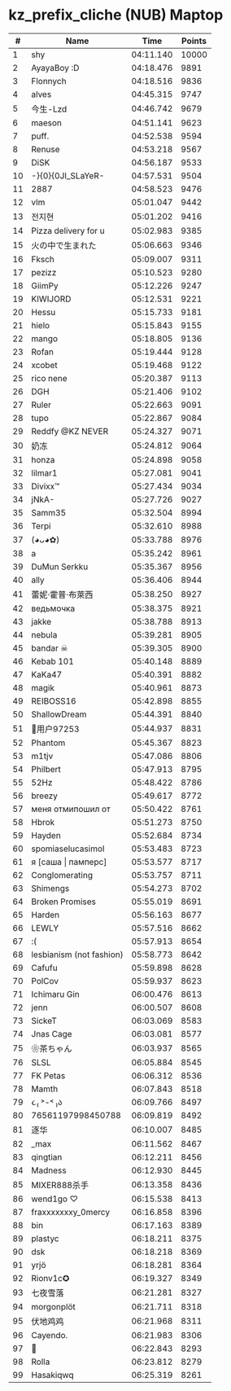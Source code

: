 # kz_prefix_cliche (NUB) Maptop

|  # | Name | Time | Points |
|-------------- | -------------- | -------------- | -------------- | 
| 1 | shy | 04:11.140 | 10000 | 
| 2 | AyayaBoy :D | 04:18.476 | 9891 | 
| 3 | Flonnych | 04:18.516 | 9836 | 
| 4 | alves | 04:45.315 | 9747 | 
| 5 | 今生-Lzd | 04:46.742 | 9679 | 
| 6 | maeson | 04:51.141 | 9623 | 
| 7 | puff. | 04:52.538 | 9594 | 
| 8 | Renuse | 04:53.218 | 9567 | 
| 9 | DiSK | 04:56.187 | 9533 | 
| 10 | -}{0}{0JI_SLaYeR- | 04:57.531 | 9504 | 
| 11 | 2887 | 04:58.523 | 9476 | 
| 12 | vlm | 05:01.047 | 9442 | 
| 13 | 전지현 | 05:01.202 | 9416 | 
| 14 | Pizza delivery for u | 05:02.983 | 9385 | 
| 15 | 火の中で生まれた | 05:06.663 | 9346 | 
| 16 | Fksch | 05:09.007 | 9311 | 
| 17 | pezizz | 05:10.523 | 9280 | 
| 18 | GiimPy | 05:12.226 | 9247 | 
| 19 | KIWIJORD | 05:12.531 | 9221 | 
| 20 | Hessu | 05:15.733 | 9181 | 
| 21 | hielo | 05:15.843 | 9155 | 
| 22 | mango | 05:18.805 | 9136 | 
| 23 | Rofan | 05:19.444 | 9128 | 
| 24 | xcobet | 05:19.468 | 9122 | 
| 25 | rico nene | 05:20.387 | 9113 | 
| 26 | DGH | 05:21.406 | 9102 | 
| 27 | Ruler | 05:22.663 | 9091 | 
| 28 | tupo | 05:22.867 | 9084 | 
| 29 | Reddfy @KZ NEVER | 05:24.327 | 9071 | 
| 30 | 奶冻 | 05:24.812 | 9064 | 
| 31 | honza | 05:24.898 | 9058 | 
| 32 | lilmar1 | 05:27.081 | 9041 | 
| 33 | Divixx™ | 05:27.434 | 9034 | 
| 34 | jNkA- | 05:27.726 | 9027 | 
| 35 | Samm35 | 05:32.504 | 8994 | 
| 36 | Terpi | 05:32.610 | 8988 | 
| 37 | (◕ᴗ◕✿) | 05:33.788 | 8976 | 
| 38 | a | 05:35.242 | 8961 | 
| 39 | DuMun Serkku | 05:35.367 | 8956 | 
| 40 | ally | 05:36.406 | 8944 | 
| 41 | 蕾妮·霍普·布萊西 | 05:38.250 | 8927 | 
| 42 | ведьмочка | 05:38.375 | 8921 | 
| 43 | jakke | 05:38.788 | 8913 | 
| 44 | nebula | 05:39.281 | 8905 | 
| 45 | bandar ☠ | 05:39.305 | 8900 | 
| 46 | Kebab 101 | 05:40.148 | 8889 | 
| 47 | KaKa47 | 05:40.391 | 8882 | 
| 48 | magik | 05:40.961 | 8873 | 
| 49 | REIBOSS16 | 05:42.898 | 8855 | 
| 50 | ShallowDream | 05:44.391 | 8840 | 
| 51 | 用户97253 | 05:44.937 | 8831 | 
| 52 | Phantom | 05:45.367 | 8823 | 
| 53 | m1tjv | 05:47.086 | 8806 | 
| 54 | Philbert | 05:47.913 | 8795 | 
| 55 | 52Hz | 05:48.422 | 8786 | 
| 56 | breezy | 05:49.617 | 8772 | 
| 57 | меня отмипошил от | 05:50.422 | 8761 | 
| 58 | Hbrok | 05:51.273 | 8750 | 
| 59 | Hayden | 05:52.684 | 8734 | 
| 60 | spomiaselucasimol | 05:53.483 | 8723 | 
| 61 | я [саша \| памперс] | 05:53.577 | 8717 | 
| 62 | Conglomerating | 05:53.757 | 8711 | 
| 63 | Shimengs | 05:54.273 | 8702 | 
| 64 | Broken Promises | 05:55.019 | 8691 | 
| 65 | Harden | 05:56.163 | 8677 | 
| 66 | LEWLY | 05:57.516 | 8662 | 
| 67 | :( | 05:57.913 | 8654 | 
| 68 | lesbianism (not fashion) | 05:58.773 | 8642 | 
| 69 | Cafufu | 05:59.898 | 8628 | 
| 70 | PolCov | 05:59.937 | 8623 | 
| 71 | Ichimaru Gin | 06:00.476 | 8613 | 
| 72 | jenn | 06:00.507 | 8608 | 
| 73 | SickeT | 06:03.069 | 8583 | 
| 74 | Jnas Cage | 06:03.081 | 8577 | 
| 75 | ❀茶ちゃん | 06:03.937 | 8565 | 
| 76 | SLSL | 06:05.884 | 8545 | 
| 77 | FK Petas | 06:06.312 | 8536 | 
| 78 | Mamth | 06:07.843 | 8518 | 
| 79 | ૮₍ ˃-˂ ₎ა | 06:09.766 | 8497 | 
| 80 | 76561197998450788 | 06:09.819 | 8492 | 
| 81 | 逐华 | 06:10.007 | 8485 | 
| 82 | _max | 06:11.562 | 8467 | 
| 83 | qingtian | 06:12.211 | 8456 | 
| 84 | Madness | 06:12.930 | 8445 | 
| 85 | MIXER888杀手 | 06:13.358 | 8436 | 
| 86 | wend1go ♡ | 06:15.538 | 8413 | 
| 87 | fraxxxxxxxy_0mercy | 06:16.858 | 8396 | 
| 88 | bin | 06:17.163 | 8389 | 
| 89 | plastyc | 06:18.211 | 8375 | 
| 90 | dsk | 06:18.218 | 8369 | 
| 91 | yrjö | 06:18.281 | 8364 | 
| 92 | Rionv1c✪ | 06:19.327 | 8349 | 
| 93 | 七夜雪落 | 06:21.281 | 8327 | 
| 94 | morgonplöt | 06:21.711 | 8318 | 
| 95 | 伏地鸡鸡 | 06:21.968 | 8311 | 
| 96 | Cayendo. | 06:21.983 | 8306 | 
| 97 | 💉 | 06:22.843 | 8293 | 
| 98 | Rolla | 06:23.812 | 8279 | 
| 99 | Hasakiqwq | 06:25.319 | 8261 | 

